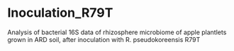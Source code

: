 # Inoculation_R79T
Analysis of bacterial 16S data of rhizosphere microbiome of apple plantlets grown in ARD soil, after inoculation with R. pseudokoreensis R79T

